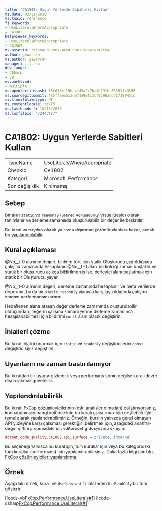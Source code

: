 ```yaml
---
title: 'CA1802: Uygun Yerlerde Sabitleri Kullan'
ms.date: 03/11/2019
ms.topic: reference
f1_keywords:
- UseLiteralsWhereAppropriate
- CA1802
helpviewer_keywords:
- UseLiteralsWhereAppropriate
- CA1802
ms.assetid: 2515e4cd-9e61-486d-b067-58ba1a743ce4
author: gewarren
ms.author: gewarren
manager: jillfra
dev_langs:
- CSharp
- VB
ms.workload:
- multiple
ms.openlocfilehash: 35c618cf18bacf43a2c7ba0e291be56391fc3565
ms.sourcegitcommit: 485ffaedb1ade71490f11cf05962add1718945cc
ms.translationtype: MT
ms.contentlocale: tr-TR
ms.lasthandoff: 10/16/2019
ms.locfileid: "72443427"
---
```

# <a name="ca1802-use-literals-where-appropriate"></a>CA1802: Uygun Yerlerde Sabitleri Kullan

|||
|-|-|
|TypeName|UseLiteralsWhereAppropriate|
|CheckId|CA1802|
|Kategori|Microsoft. Performance|
|Son değişiklik|Kırılmamış|

## <a name="cause"></a>Sebep

Bir alan `static` ve `readonly` (`Shared` ve `ReadOnly` Visual Basic) olarak tanımlanır ve derleme zamanında oluşturulabilir bir değer ile başlatılır.

Bu kural varsayılan olarak yalnızca dışarıdan görünür alanlara bakar, ancak bu [yapılandırılabilir](#configurability).

## <a name="rule-description"></a>Kural açıklaması

@No__t-0 alanının değeri, bildirim türü için statik Oluşturucu çağrıldığında çalışma zamanında hesaplanır. @No__t-0 alanı bildirildiği zaman başlatılır ve statik bir oluşturucu açıkça bildirilmemiş ise, derleyici alanı başlatmak için statik bir Oluşturucu yayar.

@No__t-0 alanının değeri, derleme zamanında hesaplanır ve meta verilerde depolanır, bu da bir `static readonly` alanıyla karşılaştırıldığında çalışma zamanı performansını artırır.

Hedeflenen alana atanan değer derleme zamanında oluşturulabilir olduğundan, değerin çalışma zamanı yerine derleme zamanında hesaplanabilmesi için bildirimi `const` alanı olarak değiştirin.

## <a name="how-to-fix-violations"></a>İhlalleri çözme

Bu kural ihlalini onarmak için `static` ve `readonly` değiştiricilerini `const` değiştiricisiyle değiştirin.

## <a name="when-to-suppress-warnings"></a>Uyarıların ne zaman bastırılamıyor

Bu kuraldan bir uyarıyı gizlemek veya performans sorun değilse kuralı devre dışı bırakmak güvenlidir.

## <a name="configurability"></a>Yapılandırılabilirlik

Bu kuralı [FxCop çözümleyicilerinin](install-fxcop-analyzers.md) (eski analizler olmadan) çalıştırıyorsanız, kod tabanınızın hangi bölümlerinin bu kuralı çalıştırmak için erişilebilirliğini temel alarak yapılandırabilirsiniz. Örneğin, kuralın yalnızca genel olmayan API yüzeyine karşı çalışması gerektiğini belirtmek için, aşağıdaki anahtar-değer çiftini projenizdeki bir. editorconfig dosyasına ekleyin:

```ini
dotnet_code_quality.ca1802.api_surface = private, internal
```

Bu seçeneği yalnızca bu kural için, tüm kurallar için veya bu kategorideki tüm kurallar (performans) için yapılandırabilirsiniz. Daha fazla bilgi için bkz. [FxCop çözümleyicileri yapılandırma](configure-fxcop-analyzers.md).

## <a name="example"></a>Örnek

Aşağıdaki örnek, kuralı ve `UseConstant` ' i ihlal eden `UseReadOnly` bir türü gösterir.

[!code-vb[FxCop.Performance.UseLiterals#1](../code-quality/codesnippet/VisualBasic/ca1802-use-literals-where-appropriate_1.vb)]
[!code-csharp[FxCop.Performance.UseLiterals#1](../code-quality/codesnippet/CSharp/ca1802-use-literals-where-appropriate_1.cs)]

